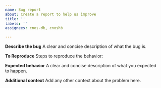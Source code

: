 ```yaml
---
name: Bug report
about: Create a report to help us improve
title: ''
labels: ''
assignees: cnos-db, cnoshb

---
```


**Describe the bug**
A clear and concise description of what the bug is.

**To Reproduce**
Steps to reproduce the behavior:

**Expected behavior**
A clear and concise description of what you expected to happen.

**Additional context**
Add any other context about the problem here.
